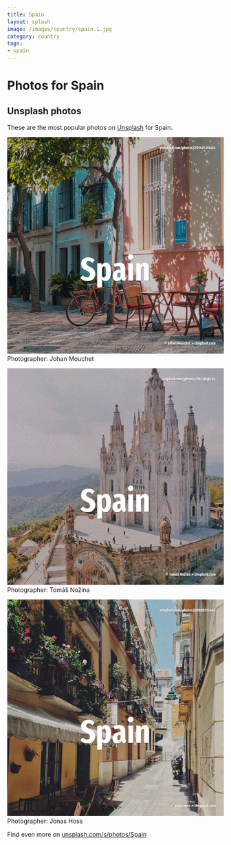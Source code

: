 ```yaml
---
title: Spain
layout: splash
image: /images/country/spain.1.jpg
category: country
tags:
- spain
---
```

# Photos for Spain
 
## Unsplash photos
These are the most popular photos on [Unsplash](https://unsplash.com) for Spain.
 
![Spain](/images/country/spain.1.jpg)
Photographer:  Johan Mouchet
 
![Spain](/images/country/spain.2.jpg)
Photographer:  Tomáš Nožina
 
![Spain](/images/country/spain.3.jpg)
Photographer:  Jonas Hoss
 
Find even more on [unsplash.com/s/photos/Spain](https://unsplash.com/s/photos/Spain)
 
